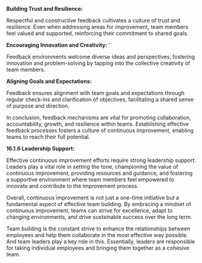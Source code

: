 **Building Trust and Resilience:**

Respectful and constructive feedback cultivates a culture of trust and resilience. Even when addressing areas for improvement, team members feel valued and supported, reinforcing their commitment to shared goals.

**Encouraging Innovation and Creativity:** '

Feedback environments welcome diverse ideas and perspectives, fostering innovation and problem-solving by tapping into the collective creativity of team members.

**Aligning Goals and Expectations:** 

Feedback ensures alignment with team goals and expectations through regular check-ins and clarification of objectives, facilitating a shared sense of purpose and direction.

In conclusion, feedback mechanisms are vital for promoting collaboration, accountability, growth, and resilience within teams. Establishing effective feedback processes fosters a culture of continuous improvement, enabling teams to reach their full potential.


**16.1.6 Leadership Support:** 

Effective continuous improvement efforts require strong leadership support. Leaders play a vital role in setting the tone, championing the value of continuous improvement, providing resources and guidance, and fostering a supportive environment where team members feel empowered to innovate and contribute to the improvement process.

Overall, continuous improvement is not just a one-time initiative but a fundamental aspect of effective team building. By embracing a mindset of continuous improvement, teams can strive for excellence, adapt to changing environments, and drive sustainable success over the long term.

Team building is the constant strive to enhance the relationships between employees and help them collaborate in the most effective way possible. And team leaders play a key role in this. Essentially, leaders are responsible for taking individual employees and bringing them together as a cohesive team.


